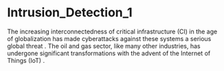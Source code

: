 # Intrusion_Detection_1
The increasing interconnectedness of critical infrastructure (CI) in the age of globalization has made cyberattacks against these systems a serious global threat . The oil and gas sector, like many other industries, has undergone significant transformations with the advent of the Internet of Things (IoT) .
